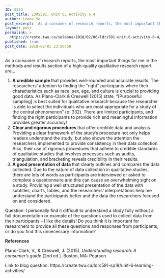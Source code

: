 ```yaml
---
ID: 3333
post_title: LDRS591, Unit 6, Activity 6.4
author: Leona So
post_excerpt: 'As a consumer of research reports, the most important things for me in the methods and results section of a high-quality qualitative research report are&hellip; A credible sample&nbsp;that provides well-rounded and accurate results. The researchers&rsquo; attention to finding the &ldquo;right&rdquo; participants where their characteristics such as race, sex, age, and culture is crucial to providing &hellip; <p><a href="https://create.twu.ca/soleona/2018/02/06/ldrs591-unit-6-activity-6-4/">Continue reading<span> "LDRS591, Unit 6, Activity 6.4"</span></a></p>'
layout: post
permalink: >
  https://create.twu.ca/soleona/2018/02/06/ldrs591-unit-6-activity-6-4/
published: true
post_date: 2018-02-05 23:50:58
---
```

<p>As a consumer of research reports, the most important things for me in the methods and results section of a high-quality qualitative research report are&#8230;</p>
<ol>
<li><strong>A credible sample </strong>that provides well-rounded and accurate results. The researchers&#8217; attention to finding the &#8220;right&#8221; participants where their characteristics such as race, sex, age, and culture is crucial to providing good data. As Plano-Clark &amp; Creswell (2015) state, &#8220;[Purposeful sampling] is best suited for qualitative research because the researcher is able to select the individuals who are most appropriate for a study of the central phenomenon&#8221; (p. 332). There are limited participants, and finding the right participants to provide rich and meaningful information provides greater accuracy!</li>
<li><strong>Clear and rigorous procedures </strong>that offer credible data and analysis. Providing a clear framework of the study&#8217;s procedure not only helps readers understand the study, but also shows the attention the researchers implemented to provide consistency in their data collection. Also, their use of rigorous procedures that adhere to credible standards of qualitative studies that involves processes such as audits, triangulation, and bracketing reveals credibility in their results.</li>
<li><strong>A good presentation of data </strong>that clearly outlines and compares the data collected. Due to the nature of data collection in qualitative studies, there are lots of words as participants are interviewed or asked to complete a questionnaire and this can cause an overwhelming sight on a study. Providing a well structured presentation of the data with subtitles, charts, tables, and the researchers&#8217; interpretations help me understand the participants better and the data the researchers focused on and considered.</li>
</ol>
<p>Question: I personally find it difficult to understand a study fully without a full documentation or example of the questions used to collect data from their participants &#8211; I like the details! Do you think it is important for researchers to provide all these questions and responses from participants, or do you find this unnecessary information?</p>
<p><strong>References</strong></p>
<p>Plano-Clark, V., &amp; Creswell, J. (2015). <em>Understanding research: A consumer’s guide</em> (2nd ed.). Boston, MA: Pearson.</p>
<p>Link to blog question: https://create.twu.ca/ldrs591-sp18/unit-6-learning-activities/</p>